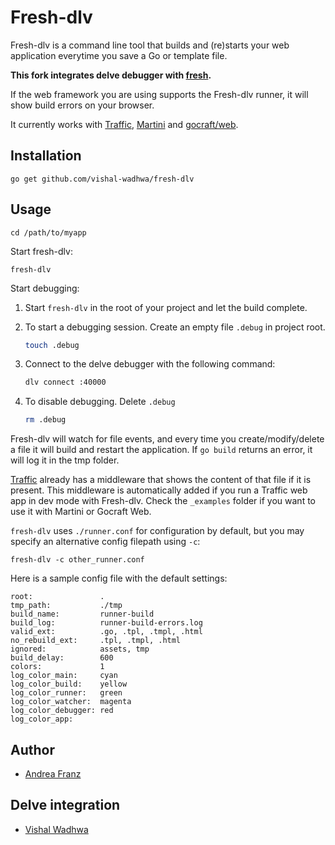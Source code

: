 # Fresh-dlv

Fresh-dlv is a command line tool that builds and (re)starts your web application everytime you save a Go or template file.

**This fork integrates delve debugger with [fresh](https://github.com/gravityblast/fresh).**

If the web framework you are using supports the Fresh-dlv runner, it will show build errors on your browser.

It currently works with [Traffic](https://github.com/pilu/traffic), [Martini](https://github.com/codegangsta/martini) and [gocraft/web](https://github.com/gocraft/web).

## Installation

    go get github.com/vishal-wadhwa/fresh-dlv

## Usage

    cd /path/to/myapp

Start fresh-dlv:

    fresh-dlv

Start debugging:
1. Start `fresh-dlv` in the root of your project and let the build complete.
2. To start a debugging session. Create an empty file `.debug` in project root.

    ```sh
    touch .debug
    ```
3. Connect to the delve debugger with the following command:

    ```sh
    dlv connect :40000
    ```
4. To disable debugging. Delete `.debug`

    ```sh
    rm .debug
    ```

Fresh-dlv will watch for file events, and every time you create/modify/delete a file it will build and restart the application.
If `go build` returns an error, it will log it in the tmp folder.

[Traffic](https://github.com/pilu/traffic) already has a middleware that shows the content of that file if it is present. This middleware is automatically added if you run a Traffic web app in dev mode with Fresh-dlv.
Check the `_examples` folder if you want to use it with Martini or Gocraft Web.

`fresh-dlv` uses `./runner.conf` for configuration by default, but you may specify an alternative config filepath using `-c`:

    fresh-dlv -c other_runner.conf

Here is a sample config file with the default settings:

    root:               .
    tmp_path:           ./tmp
    build_name:         runner-build
    build_log:          runner-build-errors.log
    valid_ext:          .go, .tpl, .tmpl, .html
    no_rebuild_ext:     .tpl, .tmpl, .html
    ignored:            assets, tmp
    build_delay:        600
    colors:             1
    log_color_main:     cyan
    log_color_build:    yellow
    log_color_runner:   green
    log_color_watcher:  magenta
    log_color_debugger: red
    log_color_app:


## Author

* [Andrea Franz](http://gravityblast.com)

## Delve integration
* [Vishal Wadhwa](https://github.com/vishal-wadhwa)


